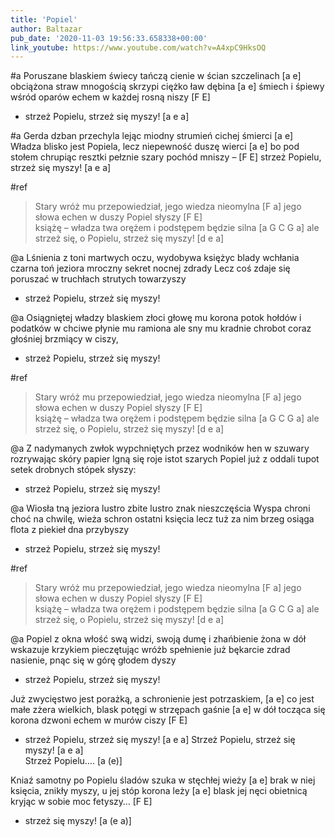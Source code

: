 ```yaml
---
title: 'Popiel'
author: Baltazar
pub_date: '2020-11-03 19:56:33.658338+00:00'
link_youtube: https://www.youtube.com/watch?v=A4xpC9HksOQ
---
```


#a
Poruszane blaskiem świecy tańczą cienie w ścian szczelinach [a e]
obciążona straw mnogością skrzypi ciężko ław dębina [a e]
śmiech i śpiewy wśród oparów echem w każdej rosną niszy [F E]
- strzeż Popielu, strzeż się myszy! [a e a]

#a
Gerda dzban przechyla lejąc miodny strumień cichej śmierci [a e]
Władza blisko jest Popiela, lecz niepewność duszę wierci [a e]
bo pod stołem chrupiąc resztki pełznie szary pochód mniszy –  [F E]
strzeż Popielu, strzeż się myszy! [a e a]

#ref
>Stary wróż mu przepowiedział, jego wiedza nieomylna [F a]
>jego słowa echen w duszy Popiel słyszy [F E]  
>książę – władza twa orężem i podstępem będzie silna  [a G C G a]
>ale strzeż się, o Popielu, strzeż się myszy! [d e a]

@a
Lśnienia z toni martwych oczu, wydobywa księżyc blady 
wchłania czarna toń jeziora mroczny sekret nocnej zdrady 
Lecz coś zdaje się poruszać w truchłach strutych towarzyszy  
- strzeż Popielu, strzeż się myszy!

@a
Osiągniętej władzy blaskiem złoci głowę mu korona
potok hołdów i podatków w chciwe płynie mu ramiona
ale sny mu kradnie chrobot coraz głośniej brzmiący w ciszy, 
- strzeż Popielu, strzeż się myszy!

#ref
>Stary wróż mu przepowiedział, jego wiedza nieomylna [F a]
>jego słowa echen w duszy Popiel słyszy [F E]  
>książę – władza twa orężem i podstępem będzie silna  [a G C G a]
>ale strzeż się, o Popielu, strzeż się myszy! [d e a]

@a
Z nadymanych zwłok wypchniętych     przez wodników hen w szuwary
rozrywając skóry papier      lgną się roje istot szarych 
Popiel już z oddali tupot     setek drobnych stópek słyszy: 
- strzeż Popielu, strzeż się myszy!

@a
Wiosła tną jeziora lustro   zbite lustro znak nieszczęścia
Wyspa chroni choć na chwilę, wieża schron ostatni księcia
lecz tuż za nim brzeg osiąga flota z piekieł dna przybyszy 
- strzeż Popielu, strzeż się myszy!

#ref
>Stary wróż mu przepowiedział, jego wiedza nieomylna [F a]
>jego słowa echen w duszy Popiel słyszy [F E]  
>książę – władza twa orężem i podstępem będzie silna  [a G C G a]
>ale strzeż się, o Popielu, strzeż się myszy! [d e a]

@a
Popiel z okna włość swą widzi, swoją dumę i zhańbienie
żona w dół wskazuje krzykiem pieczętując wróżb spełnienie
już bękarcie zdrad nasienie, pnąc się w górę głodem dyszy 
- strzeż Popielu, strzeż się myszy!


Już zwycięstwo jest porażką, a schronienie jest potrzaskiem, [a e]
co jest małe zżera wielkich, blask potęgi w strzępach gaśnie [a e]
w dół tocząca się korona dzwoni echem w murów ciszy [F E]
- strzeż Popielu, strzeż się myszy! [a e a]
Strzeż Popielu, strzeż się myszy!  [a e a]   
Strzeż Popielu…. [a (e)]

Kniaź samotny po Popielu śladów szuka w stęchłej wieży [a e]
brak w niej księcia, znikły myszy, u jej stóp korona leży [a e]
blask jej nęci obietnicą kryjąc w sobie moc  fetyszy…       [F E] 
- strzeż się myszy! [a (e a)]